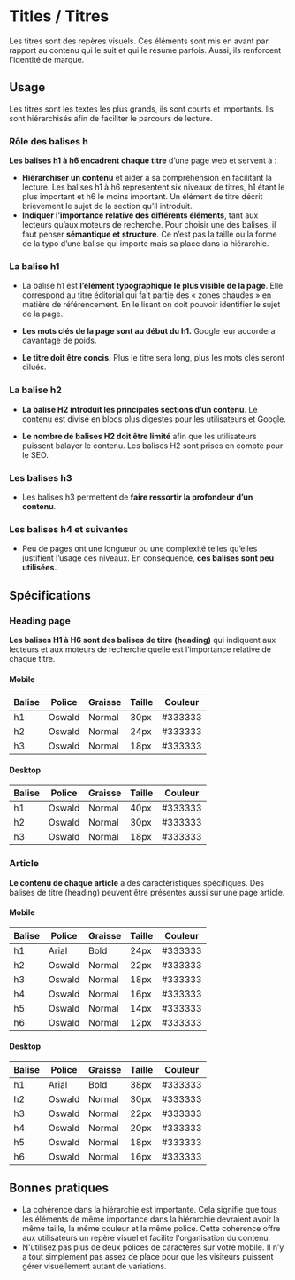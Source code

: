   # Titles / Titres

Les titres sont des repères visuels. Ces éléments sont mis en avant par rapport au contenu qui le suit et qui le résume parfois. Aussi, ils renforcent l'identité de marque.


## Usage
Les titres sont les textes les plus grands, ils sont courts et importants. Ils sont hiérarchisés afin de faciliter le parcours de lecture.

### Rôle des balises h

**Les balises h1 à h6 encadrent chaque titre** d’une page web et servent à :
- **Hiérarchiser un contenu** et aider à sa compréhension en facilitant la lecture. Les balises h1 à h6 représentent six niveaux de titres, h1 étant le plus important et h6 le moins important. Un élément de titre décrit brièvement le sujet de la section qu’il introduit.
- **Indiquer l’importance relative des différents éléments**, tant aux lecteurs qu’aux moteurs de recherche. Pour choisir une des balises, il faut penser **sémantique et structure**. Ce n’est pas la taille ou la forme de la typo d’une balise qui importe mais sa place dans la hiérarchie.

### La balise h1

- La balise h1 est **l’élément typographique le plus visible de la page**. Elle correspond au titre éditorial qui fait partie des « zones chaudes » en matière de référencement. En le lisant on doit pouvoir identifier le sujet de la page.

- **Les mots clés de la page sont au début du h1.** Google leur accordera davantage de poids.
- **Le titre doit être concis.** Plus le titre sera long, plus les mots clés seront dilués.

### La balise h2

- **La balise H2 introduit les principales sections d’un contenu**. Le contenu est divisé en blocs plus digestes pour les utilisateurs et Google.

- **Le nombre de balises H2 doit être limité** afin que les utilisateurs puissent balayer le contenu.
Les balises H2 sont prises en compte pour le SEO.

### Les balises h3

- Les balises h3 permettent de **faire ressortir la profondeur d’un contenu**.

### Les balises h4 et suivantes

- Peu de pages ont une longueur ou une complexité telles qu’elles justifient l’usage ces niveaux. En conséquence, **ces balises sont peu utilisées.**

## Spécifications

### Heading page
**Les balises H1 à H6 sont des balises de titre (heading)** qui indiquent aux lecteurs et aux moteurs de recherche quelle est l’importance relative de chaque titre.

#### Mobile

Balise | Police | Graisse | Taille | Couleur
------------ | ------------- | ------------- | ------------- | -------------
h1 | Oswald | Normal | 30px | #333333
h2 | Oswald | Normal | 24px | #333333
h3 | Oswald | Normal | 18px | #333333


#### Desktop

Balise | Police | Graisse | Taille | Couleur
------------ | ------------- | ------------- | ------------- | -------------
h1 | Oswald | Normal | 40px | #333333
h2 | Oswald | Normal | 30px | #333333
h3 | Oswald | Normal | 18px | #333333


### Article
**Le contenu de chaque article** a des caractèristiques spécifiques. Des balises de titre (heading) peuvent être présentes aussi sur une page article.
#### Mobile

Balise | Police | Graisse | Taille | Couleur
------------ | ------------- | ------------- | ------------- | -------------
h1 | Arial | Bold | 24px | #333333
h2 | Oswald | Normal | 22px | #333333
h3 | Oswald | Normal | 18px | #333333
h4 | Oswald | Normal | 16px | #333333
h5 | Oswald | Normal | 14px | #333333
h6 | Oswald | Normal | 12px | #333333


#### Desktop

Balise | Police | Graisse | Taille | Couleur
------------ | ------------- | ------------- | ------------- | -------------
h1 | Arial | Bold | 38px | #333333
h2 | Oswald | Normal | 30px | #333333
h3 | Oswald | Normal | 22px | #333333
h4 | Oswald | Normal | 20px | #333333
h5 | Oswald | Normal | 18px | #333333
h6 | Oswald | Normal | 16px | #333333


## Bonnes pratiques

- La cohérence dans la hiérarchie est importante. Cela signifie que tous les éléments de même importance dans la hiérarchie devraient avoir la même taille, la même couleur et la même police. Cette cohérence offre aux utilisateurs un repère visuel et facilite l'organisation du contenu.
- N'utilisez pas plus de deux polices de caractères sur votre mobile. Il n’y a tout simplement pas assez de place pour que les visiteurs puissent gérer visuellement autant de variations.
